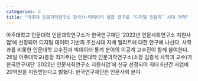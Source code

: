 ```yaml
---
categories: d
title: "아주대 인문과학연구소 한국사·빅데이터 융합 연구로 ‘디지털 인문학’ 시대 개척"
---
```

아주대학교 인문대학 인문과학연구소가 한국연구재단 &lsquo;2022년 인문사회연구소 지원사업&rsquo;에 선정되어 디지털 데이터 기반의 조선시대 지배 엘리트에 대한 연구에 나선다. 사학과를 비롯한 인문대학 교수진과 빅데이터&middot;통계 분야의 이공계 교수진이 함께 참여한다. 26일 아주대학교(총장 최기주)는 인문대학 인문과학연구소(소장 김종식 사학과 교수)가 한국연구재단 &lsquo;2022년 인문사회연구소 지원사업&rsquo;에 신규 선정되어 최대 6년간 사업비 20억원을 지원받는다고 밝혔다. 한국연구재단은 인문사회 분야